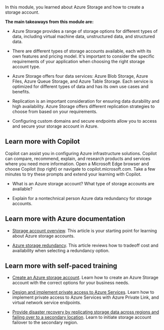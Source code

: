 In this module, you learned about Azure Storage and how to create a storage account. 

**The main takeaways from this module are:**

- Azure Storage provides a range of storage options for different types of data, including virtual machine data, unstructured data, and structured data.

- There are different types of storage accounts available, each with its own features and pricing model. It's important to consider the specific requirements of your application when choosing the right storage account type.

- Azure Storage offers four data services: Azure Blob Storage, Azure Files, Azure Queue Storage, and Azure Table Storage. Each service is optimized for different types of data and has its own use cases and benefits.

- Replication is an important consideration for ensuring data durability and high availability. Azure Storage offers different replication strategies to choose from based on your requirements.

- Configuring custom domains and secure endpoints allow you to access and secure your storage account in Azure.

## Learn more with Copilot
Copilot can assist you in configuring Azure infrastructure solutions. Copilot can compare, recommend, explain, and research products and services where you need more information. Open a Microsoft Edge browser and choose Copilot (top right) or navigate to copilot.microsoft.com. Take a few minutes to try these prompts and extend your learning with Copilot.

- What is an Azure storage account? What type of storage accounts are available?

- Explain for a nontechnical person Azure data redundancy for storage accounts. 

## Learn more with Azure documentation

- [Storage account overview](/azure/storage/common/storage-account-overview). This article is your starting point for learning about Azure storage accounts. 

- [Azure storage redundancy](/azure/storage/common/storage-redundancy). This article reviews how to tradeoff cost and availability when selecting a redundancy option. 

## Learn more with self-paced training

- [Create an Azure storage account](/training/modules/create-azure-storage-account/). Learn how to create an Azure Storage account with the correct options for your business needs.

- [Design and implement private access to Azure Services](/training/modules/design-implement-private-access-to-azure-services/). Learn how to implement private access to Azure Services with Azure Private Link, and virtual network service endpoints.

- [Provide disaster recovery by replicating storage data across regions and failing over to a secondary location](/training/modules/provide-disaster-recovery-replicate-storage-data/). Learn to initiate storage account failover to the secondary region.


